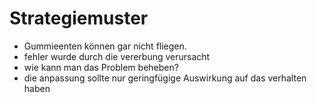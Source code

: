 ﻿# Strategiemuster
* Gummieenten können gar nicht fliegen.
* fehler wurde durch die vererbung verursacht
* wie kann man das Problem beheben?
* die anpassung sollte nur geringfügige Auswirkung auf das verhalten haben